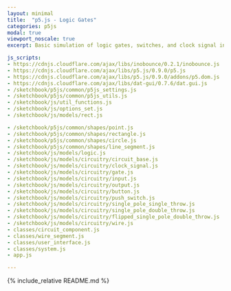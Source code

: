 ```yaml
---
layout: minimal
title:  "p5.js - Logic Gates"
categories: p5js
modal: true
viewport_noscale: true
excerpt: Basic simulation of logic gates, switches, and clock signal inputs, along with a set of scenarios to load.

js_scripts:
- https://cdnjs.cloudflare.com/ajax/libs/inobounce/0.2.1/inobounce.js
- https://cdnjs.cloudflare.com/ajax/libs/p5.js/0.9.0/p5.js
- https://cdnjs.cloudflare.com/ajax/libs/p5.js/0.9.0/addons/p5.dom.js
- https://cdnjs.cloudflare.com/ajax/libs/dat-gui/0.7.6/dat.gui.js
- /sketchbook/p5js/common/p5js_settings.js
- /sketchbook/p5js/common/p5js_utils.js
- /sketchbook/js/util_functions.js
- /sketchbook/js/options_set.js
- /sketchbook/js/models/rect.js

- /sketchbook/p5js/common/shapes/point.js
- /sketchbook/p5js/common/shapes/rectangle.js
- /sketchbook/p5js/common/shapes/circle.js
- /sketchbook/p5js/common/shapes/line_segment.js
- /sketchbook/js/models/logic.js
- /sketchbook/js/models/circuitry/circuit_base.js
- /sketchbook/js/models/circuitry/clock_signal.js
- /sketchbook/js/models/circuitry/gate.js
- /sketchbook/js/models/circuitry/input.js
- /sketchbook/js/models/circuitry/output.js
- /sketchbook/js/models/circuitry/button.js
- /sketchbook/js/models/circuitry/push_switch.js
- /sketchbook/js/models/circuitry/single_pole_single_throw.js
- /sketchbook/js/models/circuitry/single_pole_double_throw.js
- /sketchbook/js/models/circuitry/flipped_single_pole_double_throw.js
- /sketchbook/js/models/circuitry/wire.js
- classes/circuit_component.js
- classes/wire_segment.js
- classes/user_interface.js
- classes/system.js
- app.js

---
```


{% include_relative README.md %}

